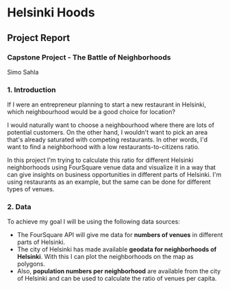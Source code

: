 # Helsinki Hoods
## Project Report
### Capstone Project - The Battle of Neighborhoods
 
Simo Sahla


### 1. Introduction
If I were an entrepreneur planning to start a new restaurant in Helsinki, which neighbourhood would be a good choice for location? 

I would naturally want to choose a neighbourhood where there are lots of potential customers. On the other hand, I wouldn't want to pick an area that's already saturated with competing restaurants. In other words, I'd want to find a neighborhood with a low restaurants-to-citizens ratio.

In this project I'm trying to calculate this ratio for different Helsinki neighborhoods using FourSquare venue data and visualize it in a way that can give insights on business opportunities in different parts of Helsinki. I'm using restaurants as an example, but the same can be done for different types of venues.


### 2. Data
To achieve my goal I will be using the following data sources: 
- The FourSquare API will give me data for **numbers of venues** in different parts of Helsinki.
- The city of Helsinki has made available **geodata for neighborhoods of Helsinki**. With this I can plot the neighborhoods on the map as polygons.
- Also, **population numbers per neighborhood** are available from the city of Helsinki and can be used to calculate the ratio of venues per capita.
